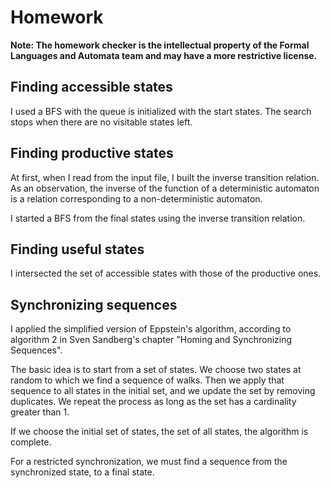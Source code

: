 # Homework

**Note: The homework checker is the intellectual property of the Formal
Languages and Automata team and may have a more restrictive license.**

## Finding accessible states

I used a BFS with the queue is initialized with the start states. The search stops
when there are no visitable states left.

## Finding productive states

At first, when I read from the input file, I built the inverse transition
relation. As an observation, the inverse of the function of a deterministic
automaton is a relation corresponding to a non-deterministic automaton.

I started a BFS from the final states using the inverse transition relation.

## Finding useful states

I intersected the set of accessible states with those of the productive ones.

## Synchronizing sequences

I applied the simplified version of Eppstein's algorithm, according to algorithm
2 in Sven Sandberg's chapter "Homing and Synchronizing Sequences".

The basic idea is to start from a set of states. We choose two states at random
to which we find a sequence of walks. Then we apply that sequence to all states
in the initial set, and we update the set by removing duplicates. We repeat the
process as long as the set has a cardinality greater than 1.

If we choose the initial set of states, the set of all states, the algorithm is
complete.

For a restricted synchronization, we must find a sequence from the synchronized
state, to a final state.
